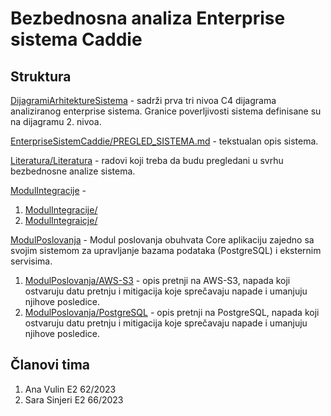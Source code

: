 # Bezbednosna analiza Enterprise sistema Caddie

## Struktura

[DijagramiArhitektureSistema](DijagramiArhitektureSistema) - sadrži prva tri nivoa C4 dijagrama analiziranog enterprise sistema.
Granice poverljivosti sistema definisane su na dijagramu 2. nivoa.

[EnterpriseSistemCaddie/PREGLED_SISTEMA.md](EnterpriseSistemCaddie/PREGLED_SISTEMA.md) - tekstualan opis sistema.

[Literatura/Literatura](Literatura/Literatura.md) - radovi koji treba da budu pregledani u svrhu bezbednosne analize sistema.

[ModulIntegracije](ModulIntegracije/) -
1. [ModulIntegracije/](ModulIntegracije/)
2. [ModulIntegraicje/](ModulIntegracije/)

[ModulPoslovanja](ModulPoslovanja/) - Modul poslovanja obuhvata Core aplikaciju zajedno sa svojim sistemom za upravljanje bazama podataka (PostgreSQL) i eksternim servisima.
1. [ModulPoslovanja/AWS-S3](ModulPoslovanja/AWS-S3) - opis pretnji na AWS-S3, napada koji ostvaruju datu pretnju i mitigacija koje sprečavaju napade i umanjuju njihove posledice.
2. [ModulPoslovanja/PostgreSQL](ModulPoslovanja/PostgreSQL) - opis pretnji na PostgreSQL, napada koji ostvaruju datu pretnju i mitigacija koje sprečavaju napade i umanjuju njihove posledice.

## Članovi tima

1. Ana Vulin E2 62/2023
2. Sara Sinjeri E2 66/2023
